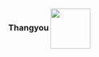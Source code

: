 <div align="center">

  ### Thangyou <img align="center" width="80" src="https://github.com/thangyou/thangyou/assets/117428920/dd7c4d87-f90e-4a72-96e3-fa9683226e1c"/>

